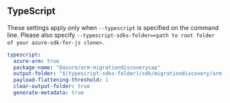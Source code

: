 ## TypeScript

These settings apply only when `--typescript` is specified on the command line.
Please also specify `--typescript-sdks-folder=<path to root folder of your azure-sdk-for-js clone>`.

``` yaml $(typescript)
typescript:
  azure-arm: true
  package-name: "@azure/arm-migrationdiscoverysap"
  output-folder: "$(typescript-sdks-folder)/sdk/migrationdiscovery/arm-migrationdiscoverysap"
  payload-flattening-threshold: 1
  clear-output-folder: true
  generate-metadata: true
```
